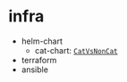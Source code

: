 # infra

- helm-chart
    - cat-chart: [`CatVsNonCat`](https://github.com/jnuho/CatVsNonCat)
- terraform
- ansible

